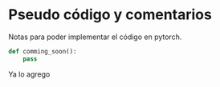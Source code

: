 <link href="/home/cestien/memoria/template/nota_template/miestilo.css" rel="stylesheet"></link>

# Pseudo código y comentarios

Notas para poder implementar el código en pytorch.
```python
def comming_soon():
    pass
```
Ya lo agrego 